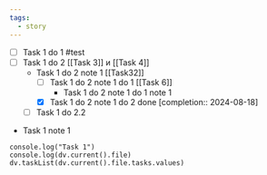 ```yaml
---
tags:
  - story
---
```

- [ ] Task 1 do 1 #test 
- [ ] Task 1 do 2 [[Task 3]] и [[Task 4]]
	- Task 1 do 2 note 1 [[Task32]]
		- [ ] Task 1 do 2 note 1 do 1 [[Task 6]]
			- Task 1 do 2 note 1 do 1 note 1
		- [x] Task 1 do 2 note 1 do 2 done [completion:: 2024-08-18]
	- [ ] Task 1 do 2.2
- Task 1 note 1


```dataviewjs_test
console.log("Task 1")
console.log(dv.current().file)
dv.taskList(dv.current().file.tasks.values)
```